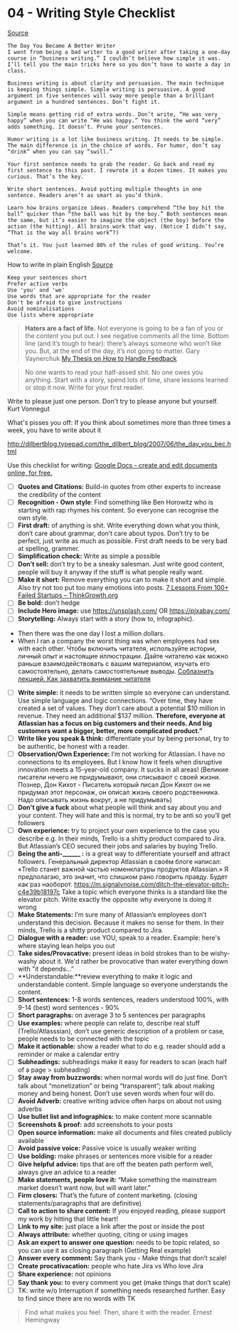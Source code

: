 # 04 - Writing Style Checklist

[Source](https://dilbertblog.typepad.com/the_dilbert_blog/2007/06/the_day_you_bec.html)
```
The Day You Became A Better Writer
I went from being a bad writer to a good writer after taking a one-day course in “business writing.” I couldn’t believe how simple it was. I’ll tell you the main tricks here so you don’t have to waste a day in class.

Business writing is about clarity and persuasion. The main technique is keeping things simple. Simple writing is persuasive. A good argument in five sentences will sway more people than a brilliant argument in a hundred sentences. Don’t fight it.

Simple means getting rid of extra words. Don’t write, “He was very happy” when you can write “He was happy.” You think the word “very” adds something. It doesn’t. Prune your sentences.

Humor writing is a lot like business writing. It needs to be simple. The main difference is in the choice of words. For humor, don’t say “drink” when you can say “swill.”

Your first sentence needs to grab the reader. Go back and read my first sentence to this post. I rewrote it a dozen times. It makes you curious. That’s the key.

Write short sentences. Avoid putting multiple thoughts in one sentence. Readers aren’t as smart as you’d think.

Learn how brains organize ideas. Readers comprehend “the boy hit the ball” quicker than “the ball was hit by the boy.” Both sentences mean the same, but it’s easier to imagine the object (the boy) before the action (the hitting). All brains work that way. (Notice I didn’t say, “That is the way all brains work”?)

That’s it. You just learned 80% of the rules of good writing. You’re welcome.
```

How to write in plain English [Source](http://www.plainenglish.co.uk/how-to-write-in-plain-english.html)
``` 
Keep your sentences short
Prefer active verbs
Use 'you' and 'we'
Use words that are appropriate for the reader
Don't be afraid to give instructions
Avoid nominalisations
Use lists where appropriate
``` 

> **Haters are a fact of life.** Not everyone is going to be a fan of you or the content you put out. I see negative comments all the time. Bottom line (and it’s tough to hear): there’s always someone who won’t like you. But, at the end of the day, it’s not going to matter. Gary Vaynerchuk [My Thesis on How to Handle Feedback](https://www.garyvaynerchuk.com/thesis-handle-feedback/)  

> No one wants to read your half-assed shit. No one owes you anything. Start with a story, spend lots of time, share lessons learned or stop it now. Write for your first reader.   

Write to please just one person. Don't try to please anyone but yourself. Kurt Vonnegut 

What's pisses you off: If you think about sometimes more than three times a week, you have to write about it

http://dilbertblog.typepad.com/the_dilbert_blog/2007/06/the_day_you_bec.html

Use this checklist for writing: [Google Docs - create and edit documents online, for free.](https://docs.google.com/document/d/1Xooj7ixxuqOpybuxcp4euFuHjQsJlNrkmLyrJzIykCM/edit)

- [ ] **Quotes and Citations:** Build-in quotes from other experts to increase the credibility of the content
- [ ] **Recognition - Own style**: Find something like Ben Horowitz who is starting with rap rhymes his content. So everyone can recognise the own style. 
- [ ] **First draft:** of anything is shit. Write everything down what you think, don’t care about grammar, don’t care about typos. Don’t try to be perfect, just write as much as possible. First draft needs to be very bad at spelling, grammer.
- [ ] **Simplification check:** Write as simple a possible 
- [ ] **Don’t sell:** don’t try to be a sneaky salesman. Just write good content, people will buy it anyway if the stuff is what people really want.
- [ ] **Make it short:** Remove everything you can to make it short and simple. Also try not too put too many emotions into posts. [7 Lessons From 100+ Failed Startups – ThinkGrowth.org](https://thinkgrowth.org/7-lessons-from-100-failed-startups-2db31984867a)
- [ ] **Be bold:** don’t hedge
- [ ] **Include Hero image:** use https://unsplash.com/ OR https://pixabay.com/
- [ ] **Storytelling:** Always start with a story (how to, infographic). 
* Then there was the one day I lost a million dollars.
* When I ran a company the worst thing was when employees had sex with each other.
Чтобы включить читателя, используйте истории, личный опыт и настоящие иллюстрации. Дайте читателю как можно раньше взаимодействовать с вашим материалом, изучать его самостоятельно, делать самостоятельные выводы. [Соблазнить лекцией. Как захватить внимание читателя](http://maximilyahov.ru/blog/all/smells-like-teen-spirit/) 
- [ ] **Write simple:** it needs to be written simple so everyone can understand. Use simple language and logic connections. “Over time, they have created a set of values. They don’t care about a potential $10 million in revenue. They need an additional $137 million. **Therefore, everyone at Atlassian has a focus on big customers and their needs. And big customers want a bigger, better, more complicated product.”**
- [ ] **Write like you speak & think:**  differentiate your by being personal, try to be authentic, be honest with a reader. 
- [ ] **Observation/Own Experience:** I’m not working for Atlassian. I have no connections to its employees. But I know how it feels when disruptive innovation meets a 15-year-old company. It sucks in all areas! (Великие писатели нечего не придумывают, они списывают с своей жизни. Познер, Дон Кихот - Писатель который писал Дон Кихот он не придумал этот персонаж, он описал жизнь своего родственника. Надо описывать жизнь вокруг, a не придумывать)
- [ ] **Don't give a fuck** about what people will think and say about you and your content. They will hate and this is normal, try to be anti so you’ll get followers
- [ ] **Own experience:** try to project your own experience to the case you describe e.g.  In their minds, Trello is a shitty product compared to Jira. But Atlassian’s CEO secured their jobs and salaries by buying Trello. 
- [ ] **Being the anti-______ :** is a great way to differentiate yourself and attract followers. Генеральный директор Atlassian в своём блоге написал: «Trello станет важной частью номенклатуры продуктов Atlassian.» Я предполагаю, это значит, что слишком рано говорить правду. Будет как раз наоборот. https://m.signalvnoise.com/ditch-the-elevator-pitch-c4e39b18197c Take a topic which everyone thinks is a standard like the elevator pitch. Write exactly the opposite why everyone is doing it wrong
- [ ] **Make Statements:** I’m sure many of Atlassian’s employees don’t understand this decision. Because it makes no sense for them. In their minds, Trello is a shitty product compared to Jira.
- [ ] **Dialogue with a reader:** use YOU, speak to a reader. Example: here's where staying lean helps you out
- [ ] **Take sides/Provacative:** present ideas in bold strokes than to be wishy-washy about it. We'd rather be provocative than water everything down with "it depends…”
- [ ] **Understandable:**review everything to make it logic and understandable content. Simple language so everyone understands the content.
- [ ] **Short sentences:** 1-8 words sentences, readers understood 100%, with 9-14 (best) word sentences - 90%
- [ ] **Short paragraphs:** on average 3 to 5 sentences per paragraphs
- [ ] **Use examples:** where people can relate to, describe real stuff (Trello/Atlasssian), don’t use generic description of a problem or case, people needs to be connected with the topic
- [ ] **Make it actionable:** show a reader what to do e.g. reader should add a reminder or make a calendar entry
- [ ] **Subheadings:** subheadings make it easy for readers to scan (each half of a page > subheading)
- [ ] **Stay away from buzzwords:** when normal words will do just fine. Don’t talk about “monetization” or being “transparent”; talk about making money and being honest. Don’t use seven words when four will do.
- [ ] **Avoid Adverb:** creative writing advice often harps on about not using adverbs
- [ ] **Use bullet list and infographics:** to make content more scannable
- [ ] **Screenshots & proof:** add screenshots to your posts
- [ ] **Open source information:** make all documents and files created publicly available
- [ ] **Avoid passive voice:** Passive voice is usually weaker writing
- [ ] **Use bolding:** make phrases or sentences more visible for a reader
- [ ] **Give helpful advice:** tips that are off the beaten path perform well, always give an advice to a reader
- [ ] **Make statements, people love it:** “Make something the mainstream market doesn’t want now, but will want later.”
- [ ] **Firm closers:** That’s the future of content marketing. (closing statements/paragraphs that are definitive)
- [ ] **Call to action to share content:** If you enjoyed reading, please support my work by hitting that little heart!
- [ ] **Link to my site:** just place a link after the post or inside the post
- [ ] **Always attribute:** whether quoting, citing or using images
- [ ] **Ask an expert to answer one question:** needs to be topic related, so you can use it as closing paragraph (Getting Real example)
- [ ] **Answer every comment:** Say thank you - Make things that don’t scale!
- [ ] **Create procativacation:** people who hate Jira vs Who love Jira
- [ ] **Share experience:** not opinions
- [ ] **Say thank you:** to every comment you get (make things that don’t scale)
- [ ] TK: write w/o Interruption if something needs researched further. Easy to find since there are no words with TK 

> Find what makes you feel. Then, share it with the reader. Ernest Hemingway  

